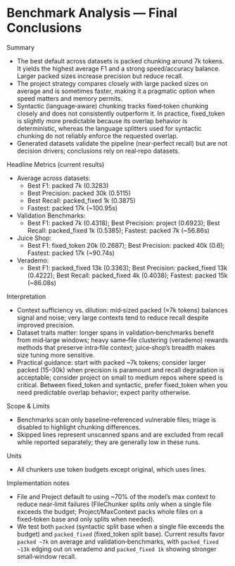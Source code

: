 # Benchmark Analysis — Final Conclusions

Summary
- The best default across datasets is packed chunking around 7k tokens. It yields the highest average F1 and a strong speed/accuracy balance. Larger packed sizes increase precision but reduce recall.
- The project strategy compares closely with large packed sizes on average and is sometimes faster, making it a pragmatic option when speed matters and memory permits.
- Syntactic (language‑aware) chunking tracks fixed‑token chunking closely and does not consistently outperform it. In practice, fixed_token is slightly more predictable because its overlap behavior is deterministic, whereas the language splitters used for syntactic chunking do not reliably enforce the requested overlap.
- Generated datasets validate the pipeline (near‑perfect recall) but are not decision drivers; conclusions rely on real‑repo datasets.

Headline Metrics (current results)
- Average across datasets:
  - Best F1: packed 7k (0.3283)
  - Best Precision: packed 30k (0.5115)
  - Best Recall: packed_fixed 1k (0.3875)
  - Fastest: packed 17k (~100.95s)
- Validation Benchmarks:
  - Best F1: packed 7k (0.4318); Best Precision: project (0.6923); Best Recall: packed_fixed 1k (0.5385); Fastest: packed 7k (~56.86s)
- Juice Shop:
  - Best F1: fixed_token 20k (0.2687); Best Precision: packed 40k (0.6); Fastest: packed 17k (~90.74s)
- Verademo:
  - Best F1: packed_fixed 13k (0.3363); Best Precision: packed_fixed 13k (0.4222); Best Recall: packed_fixed 4k (0.4038); Fastest: packed 15k (~86.08s)

Interpretation
- Context sufficiency vs. dilution: mid‑sized packed (≈7k tokens) balances signal and noise; very large contexts tend to reduce recall despite improved precision.
- Dataset traits matter: longer spans in validation‑benchmarks benefit from mid‑large windows; heavy same‑file clustering (verademo) rewards methods that preserve intra‑file context; juice‑shop’s breadth makes size tuning more sensitive.
- Practical guidance: start with packed ~7k tokens; consider larger packed (15–30k) when precision is paramount and recall degradation is acceptable; consider project on small to medium repos where speed is critical. Between fixed_token and syntactic, prefer fixed_token when you need predictable overlap behavior; expect parity otherwise.

Scope & Limits
- Benchmarks scan only baseline‑referenced vulnerable files; triage is disabled to highlight chunking differences.
- Skipped lines represent unscanned spans and are excluded from recall while reported separately; they are generally low in these runs.

Units
- All chunkers use token budgets except original, which uses lines.

Implementation notes
- File and Project default to using ~70% of the model’s max context to reduce near‑limit failures (FileChunker splits only when a single file exceeds the budget; Project/MaxContext packs whole files on a fixed‑token base and only splits when needed).
- We test both `packed` (syntactic split base when a single file exceeds the budget) and `packed_fixed` (fixed_token split base). Current results favor `packed ~7k` on average and validation‑benchmarks, with `packed_fixed ~13k` edging out on verademo and `packed_fixed 1k` showing stronger small‑window recall.
